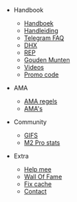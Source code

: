 - Handbook   
    - [Handboek](#/MDFiles/Handbook/handbook.md)   
    - [Handleiding](#/MDFiles/Handbook/manual.md)
    - [Telegram FAQ](#/MDFiles/Handbook/M2_FAQ.md)
    - [DHX](#/MDFiles/Handbook/DHX.md)
    - [REP](#/MDFiles/Handbook/Rep.md)
    - [Gouden Munten](#/MDFiles/Handbook/goldcoins.md)
    - [Videos](#/MDFiles/Handbook/videos.md)
    - [Promo code](#/MDFiles/Handbook/promocodes.md)

- AMA
    - [AMA regels](#/MDFiles/AMA/AMA_Procedure.md)
    - [AMA's](#/MDFiles/AMA/AMA.md)

- Community
    - [GIFS](#/MDFiles/WallOfFame/gifs.md)
    - [M2 Pro stats](#/MDFiles/WallOfFame/m2prostats.md)

- Extra
    - [Help mee](#/MDFiles/Contact/contact.md)
    - [Wall Of Fame](#/MDFiles/WallOfFame/main.md)
    - [Fix cache](#/MDFiles/Contact/cache.md)
    - [Contact](https://t.me/Dutchdev)


